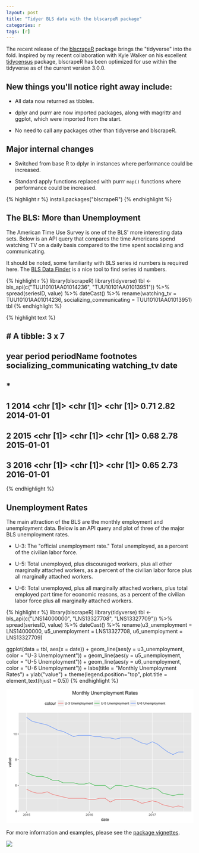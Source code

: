 ```yaml
---
layout: post
title: "Tidyer BLS data with the blscarpeR package"
categories: r
tags: [r]
---
```




The recent release of the [blscrapeR](https://github.com/keberwein/blscrapeR) package brings the "tidyverse" into the fold. Inspired by my recent collaboration with Kyle Walker on his excellent [tidycensus](https://github.com/walkerke/tidycensus) package, blscrapeR has been optimized for use within the tidyverse as of the current version 3.0.0.

## New things you'll notice right away include:

* All data now returned as tibbles.

* dplyr and purrr are now imported packages, along with magrittr and ggplot, which were imported from the start.

* No need to call any packages other than tidyverse and blscrapeR.


## Major internal changes

* Switched from base R to dplyr in instances where performance could be increased.

* Standard apply functions replaced with purrr `map()` functions where performance could be increased.


{% highlight r %}
install.packages("blscrapeR")
{% endhighlight %}

## The BLS: More than Unemployment

The American Time Use Survey is one of the BLS' more interesting data sets. Below is an API query that compares the time Americans spend watching TV on a daily basis compared to the time spent socializing and communicating.

It should be noted, some familiarity with BLS series id numbers is required here. The [BLS Data Finder](https://beta.bls.gov/dataQuery/search) is a nice tool to find series id numbers.


{% highlight r %}
library(blscrapeR)
library(tidyverse)
tbl <- bls_api(c("TUU10101AA01014236", "TUU10101AA01013951")) %>%
    spread(seriesID, value) %>%
    dateCast() %>%
    rename(watching_tv = TUU10101AA01014236, socializing_communicating = TUU10101AA01013951)
tbl
{% endhighlight %}



{% highlight text %}
## # A tibble: 3 x 7
##    year    period periodName footnotes socializing_communicating watching_tv       date
## * <dbl>    <list>     <list>    <list>                     <dbl>       <dbl>     <date>
## 1  2014 <chr [1]>  <chr [1]> <chr [1]>                      0.71        2.82 2014-01-01
## 2  2015 <chr [1]>  <chr [1]> <chr [1]>                      0.68        2.78 2015-01-01
## 3  2016 <chr [1]>  <chr [1]> <chr [1]>                      0.65        2.73 2016-01-01
{% endhighlight %}

## Unemployment Rates

The main attraction of the BLS are the monthly employment and unemployment data. Below is an API query and plot of three of the major BLS unemployment rates.

* U-3: The "official unemployment rate." Total unemployed, as a percent of the civilian labor force.

* U-5: Total unemployed, plus discouraged workers, plus all other marginally attached workers, as a percent of the civilian labor force plus all marginally attached workers.

* U-6: Total unemployed, plus all marginally attached workers, plus total employed part time for economic reasons, as a percent of the civilian labor force plus all marginally attached workers.


{% highlight r %}
library(blscrapeR)
library(tidyverse)
tbl <- bls_api(c("LNS14000000", "LNS13327708", "LNS13327709")) %>%
    spread(seriesID, value) %>%
    dateCast() %>%
    rename(u3_unemployment = LNS14000000, u5_unemployment = LNS13327708, u6_unemployment = LNS13327709)


ggplot(data = tbl, aes(x = date)) + 
    geom_line(aes(y = u3_unemployment, color = "U-3 Unemployment")) +
    geom_line(aes(y = u5_unemployment, color = "U-5 Unemployment")) + 
    geom_line(aes(y = u6_unemployment, color = "U-6 Unemployment")) + 
    labs(title = "Monthly Unemployment Rates") + ylab("value") +
    theme(legend.position="top", plot.title = element_text(hjust = 0.5)) 
{% endhighlight %}

![plot of chunk unnamed-chunk-4](/assets/Rfig/unnamed-chunk-4-1.png)

For more information and examples, please see the [package vignettes](https://github.com/keberwein/blscrapeR/tree/master/vignettes).

![](https://github.com/keberwein/blscrapeR/blob/master/man/figures/blscrapeR_hex.png?raw=true)
